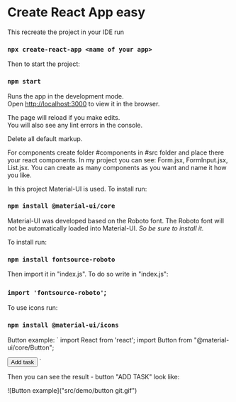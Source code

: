 # Create React App easy 

This recreate the project in your IDE run 
### `npx create-react-app <name of your app>`

Then to start the project:
### `npm start`

Runs the app in the development mode.\
Open [http://localhost:3000](http://localhost:3000) to view it in the browser.

The page will reload if you make edits.\
You will also see any lint errors in the console.

Delete all default markup.

For components create folder #components in #src folder and place there your react components.
In my project you can see: Form.jsx, FormInput.jsx, List.jsx.
You can create as many components as you want and name it how you like.

In this project Material-UI is used.
To install run:
### `npm install @material-ui/core`

Material-UI was developed based on the Roboto font.
The Roboto font will not be automatically loaded into Material-UI.
*So be sure to install it.*

To install run:
### `npm install fontsource-roboto`

Then import it in "index.js". To do so write in "index.js":
### `import 'fontsource-roboto'`;

To use icons run:
### `npm install @material-ui/icons`

Button example:
`
import  React from 'react';
import Button from "@material-ui/core/Button";

   <Button
        type="submit"
        alt="add-note"
        className={classes.root}
        onKeyPress={preventSubmit}
    >
        Add task
    </Button>
`

Then you can see the result - button "ADD TASK" look like:

![Button example]("src/demo/button git.gif")



